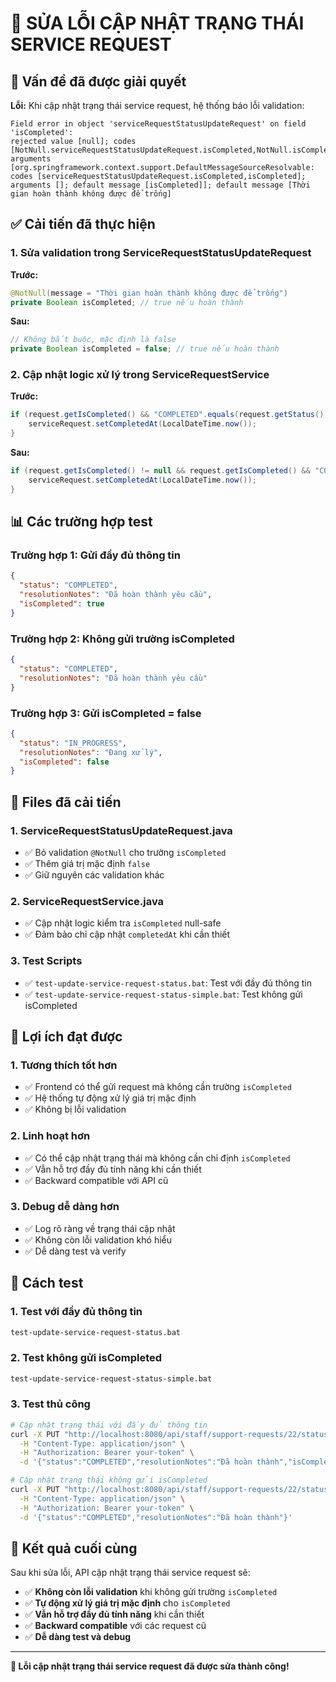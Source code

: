# 🔧 SỬA LỖI CẬP NHẬT TRẠNG THÁI SERVICE REQUEST

## 🎯 Vấn đề đã được giải quyết

**Lỗi:** Khi cập nhật trạng thái service request, hệ thống báo lỗi validation:
```
Field error in object 'serviceRequestStatusUpdateRequest' on field 'isCompleted': 
rejected value [null]; codes [NotNull.serviceRequestStatusUpdateRequest.isCompleted,NotNull.isCompleted,NotNull.java.lang.Boolean,NotNull]; 
arguments [org.springframework.context.support.DefaultMessageSourceResolvable: codes [serviceRequestStatusUpdateRequest.isCompleted,isCompleted]; 
arguments []; default message [isCompleted]]; default message [Thời gian hoàn thành không được để trống]
```

## ✅ Cải tiến đã thực hiện

### 1. **Sửa validation trong ServiceRequestStatusUpdateRequest**

**Trước:**
```java
@NotNull(message = "Thời gian hoàn thành không được để trống")
private Boolean isCompleted; // true nếu hoàn thành
```

**Sau:**
```java
// Không bắt buộc, mặc định là false
private Boolean isCompleted = false; // true nếu hoàn thành
```

### 2. **Cập nhật logic xử lý trong ServiceRequestService**

**Trước:**
```java
if (request.getIsCompleted() && "COMPLETED".equals(request.getStatus())) {
    serviceRequest.setCompletedAt(LocalDateTime.now());
}
```

**Sau:**
```java
if (request.getIsCompleted() != null && request.getIsCompleted() && "COMPLETED".equals(request.getStatus())) {
    serviceRequest.setCompletedAt(LocalDateTime.now());
}
```

## 📊 Các trường hợp test

### **Trường hợp 1: Gửi đầy đủ thông tin**
```json
{
  "status": "COMPLETED",
  "resolutionNotes": "Đã hoàn thành yêu cầu",
  "isCompleted": true
}
```

### **Trường hợp 2: Không gửi trường isCompleted**
```json
{
  "status": "COMPLETED",
  "resolutionNotes": "Đã hoàn thành yêu cầu"
}
```

### **Trường hợp 3: Gửi isCompleted = false**
```json
{
  "status": "IN_PROGRESS",
  "resolutionNotes": "Đang xử lý",
  "isCompleted": false
}
```

## 🔧 Files đã cải tiến

### 1. **ServiceRequestStatusUpdateRequest.java**
- ✅ Bỏ validation `@NotNull` cho trường `isCompleted`
- ✅ Thêm giá trị mặc định `false`
- ✅ Giữ nguyên các validation khác

### 2. **ServiceRequestService.java**
- ✅ Cập nhật logic kiểm tra `isCompleted` null-safe
- ✅ Đảm bảo chỉ cập nhật `completedAt` khi cần thiết

### 3. **Test Scripts**
- ✅ `test-update-service-request-status.bat`: Test với đầy đủ thông tin
- ✅ `test-update-service-request-status-simple.bat`: Test không gửi isCompleted

## 🎯 Lợi ích đạt được

### 1. **Tương thích tốt hơn**
- ✅ Frontend có thể gửi request mà không cần trường `isCompleted`
- ✅ Hệ thống tự động xử lý giá trị mặc định
- ✅ Không bị lỗi validation

### 2. **Linh hoạt hơn**
- ✅ Có thể cập nhật trạng thái mà không cần chỉ định `isCompleted`
- ✅ Vẫn hỗ trợ đầy đủ tính năng khi cần thiết
- ✅ Backward compatible với API cũ

### 3. **Debug dễ dàng hơn**
- ✅ Log rõ ràng về trạng thái cập nhật
- ✅ Không còn lỗi validation khó hiểu
- ✅ Dễ dàng test và verify

## 🧪 Cách test

### 1. **Test với đầy đủ thông tin**
```bash
test-update-service-request-status.bat
```

### 2. **Test không gửi isCompleted**
```bash
test-update-service-request-status-simple.bat
```

### 3. **Test thủ công**
```bash
# Cập nhật trạng thái với đầy đủ thông tin
curl -X PUT "http://localhost:8080/api/staff/support-requests/22/status" \
  -H "Content-Type: application/json" \
  -H "Authorization: Bearer your-token" \
  -d '{"status":"COMPLETED","resolutionNotes":"Đã hoàn thành","isCompleted":true}'

# Cập nhật trạng thái không gửi isCompleted
curl -X PUT "http://localhost:8080/api/staff/support-requests/22/status" \
  -H "Content-Type: application/json" \
  -H "Authorization: Bearer your-token" \
  -d '{"status":"COMPLETED","resolutionNotes":"Đã hoàn thành"}'
```

## 🎉 Kết quả cuối cùng

Sau khi sửa lỗi, API cập nhật trạng thái service request sẽ:
- ✅ **Không còn lỗi validation** khi không gửi trường `isCompleted`
- ✅ **Tự động xử lý giá trị mặc định** cho `isCompleted`
- ✅ **Vẫn hỗ trợ đầy đủ tính năng** khi cần thiết
- ✅ **Backward compatible** với các request cũ
- ✅ **Dễ dàng test và debug**

---

**🔧 Lỗi cập nhật trạng thái service request đã được sửa thành công!** 